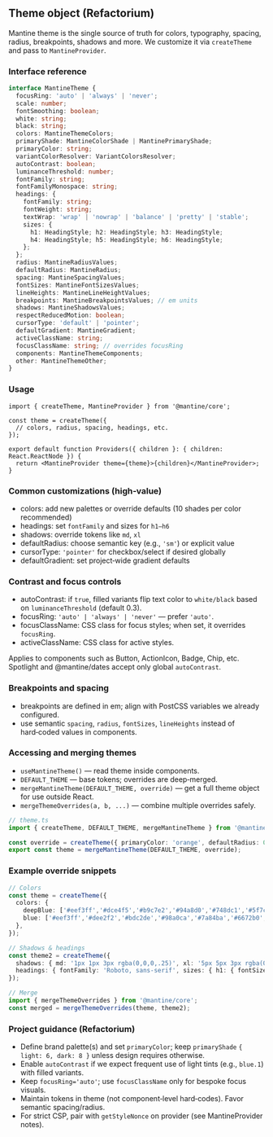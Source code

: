 ## Theme object (Refactorium)

Mantine theme is the single source of truth for colors, typography, spacing, radius, breakpoints, shadows and more. We customize it via `createTheme` and pass to `MantineProvider`.

### Interface reference

```ts
interface MantineTheme {
  focusRing: 'auto' | 'always' | 'never';
  scale: number;
  fontSmoothing: boolean;
  white: string;
  black: string;
  colors: MantineThemeColors;
  primaryShade: MantineColorShade | MantinePrimaryShade;
  primaryColor: string;
  variantColorResolver: VariantColorsResolver;
  autoContrast: boolean;
  luminanceThreshold: number;
  fontFamily: string;
  fontFamilyMonospace: string;
  headings: {
    fontFamily: string;
    fontWeight: string;
    textWrap: 'wrap' | 'nowrap' | 'balance' | 'pretty' | 'stable';
    sizes: {
      h1: HeadingStyle; h2: HeadingStyle; h3: HeadingStyle;
      h4: HeadingStyle; h5: HeadingStyle; h6: HeadingStyle;
    };
  };
  radius: MantineRadiusValues;
  defaultRadius: MantineRadius;
  spacing: MantineSpacingValues;
  fontSizes: MantineFontSizesValues;
  lineHeights: MantineLineHeightValues;
  breakpoints: MantineBreakpointsValues; // em units
  shadows: MantineShadowsValues;
  respectReducedMotion: boolean;
  cursorType: 'default' | 'pointer';
  defaultGradient: MantineGradient;
  activeClassName: string;
  focusClassName: string; // overrides focusRing
  components: MantineThemeComponents;
  other: MantineThemeOther;
}
```

### Usage

```tsx
import { createTheme, MantineProvider } from '@mantine/core';

const theme = createTheme({
  // colors, radius, spacing, headings, etc.
});

export default function Providers({ children }: { children: React.ReactNode }) {
  return <MantineProvider theme={theme}>{children}</MantineProvider>;
}
```

### Common customizations (high‑value)

- colors: add new palettes or override defaults (10 shades per color recommended)
- headings: set `fontFamily` and sizes for `h1–h6`
- shadows: override tokens like `md`, `xl`
- defaultRadius: choose semantic key (e.g., `'sm'`) or explicit value
- cursorType: `'pointer'` for checkbox/select if desired globally
- defaultGradient: set project‑wide gradient defaults

### Contrast and focus controls

- autoContrast: if `true`, filled variants flip text color to `white/black` based on `luminanceThreshold` (default 0.3).
- focusRing: `'auto' | 'always' | 'never'` — prefer `'auto'`.
- focusClassName: CSS class for focus styles; when set, it overrides `focusRing`.
- activeClassName: CSS class for active styles.

Applies to components such as Button, ActionIcon, Badge, Chip, etc. Spotlight and @mantine/dates accept only global `autoContrast`.

### Breakpoints and spacing

- breakpoints are defined in em; align with PostCSS variables we already configured.
- use semantic `spacing`, `radius`, `fontSizes`, `lineHeights` instead of hard‑coded values in components.

### Accessing and merging themes

- `useMantineTheme()` — read theme inside components.
- `DEFAULT_THEME` — base tokens; overrides are deep‑merged.
- `mergeMantineTheme(DEFAULT_THEME, override)` — get a full theme object for use outside React.
- `mergeThemeOverrides(a, b, ...)` — combine multiple overrides safely.

```ts
// theme.ts
import { createTheme, DEFAULT_THEME, mergeMantineTheme } from '@mantine/core';

const override = createTheme({ primaryColor: 'orange', defaultRadius: 0 });
export const theme = mergeMantineTheme(DEFAULT_THEME, override);
```

### Example override snippets

```ts
// Colors
const theme = createTheme({
  colors: {
    deepBlue: ['#eef3ff','#dce4f5','#b9c7e2','#94a8d0','#748dc1','#5f7cb8','#5474b4','#44639f','#39588f','#2d4b81'],
    blue: ['#eef3ff','#dee2f2','#bdc2de','#98a0ca','#7a84ba','#6672b0','#5c68ac','#4c5897','#424e88','#364379'],
  },
});

// Shadows & headings
const theme2 = createTheme({
  shadows: { md: '1px 1px 3px rgba(0,0,0,.25)', xl: '5px 5px 3px rgba(0,0,0,.25)' },
  headings: { fontFamily: 'Roboto, sans-serif', sizes: { h1: { fontSize: '36px' } } },
});

// Merge
import { mergeThemeOverrides } from '@mantine/core';
const merged = mergeThemeOverrides(theme, theme2);
```

### Project guidance (Refactorium)

- Define brand palette(s) and set `primaryColor`; keep `primaryShade` `{ light: 6, dark: 8 }` unless design requires otherwise.
- Enable `autoContrast` if we expect frequent use of light tints (e.g., `blue.1`) with filled variants.
- Keep `focusRing='auto'`; use `focusClassName` only for bespoke focus visuals.
- Maintain tokens in theme (not component‑level hard‑codes). Favor semantic spacing/radius.
- For strict CSP, pair with `getStyleNonce` on provider (see MantineProvider notes).


